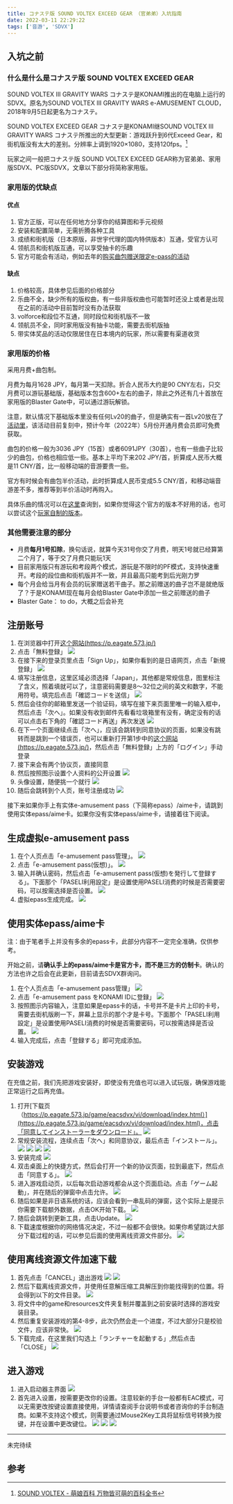 ```yaml
---
title: コナステ版 SOUND VOLTEX EXCEED GEAR （官弟弟）入坑指南
date: 2022-03-11 22:29:22
tags: ['音游', 'SDVX']
---
```

## 入坑之前

### 什么是什么是コナステ版 SOUND VOLTEX EXCEED GEAR
SOUND VOLTEX III GRAVITY WARS コナステ是KONAMI推出的在电脑上运行的SDVX。原名为SOUND VOLTEX III GRAVITY WARS e-AMUSEMENT CLOUD，2018年9月5日起更名为コナステ。

SOUND VOLTEX EXCEED GEAR コナステ是KONAMI继SOUND VOLTEX III GRAVITY WARS コナステ所推出的大型更新：游戏跃升到6代Exceed Gear，和街机版没有太大的差别。分辨率上调到1920×1080，支持120fps。[^1]

玩家之间一般把コナステ版 SOUND VOLTEX EXCEED GEAR称为官弟弟、家用版SDVX、PC版SDVX，文章以下部分将简称家用版。

### 家用版的优缺点

#### 优点
1. 官方正版，可以在任何地方分享你的结算图和手元视频
2. 安装和配置简单，无需折腾各种工具
3. 成绩和街机版（日本原版，非世宇代理的国内特供版本）互通，受官方认可
4. 领航员和街机版互通，可以享受抽卡的乐趣
5. 官方可能会有活动，例如去年的[购买曲包赠送限定e-pass的活动](https://p.eagate.573.jp/game/eacsdvx/vi/campaign/musicpack/index.html)

#### 缺点
1. 价格较高，具体参见后面的价格部分
2. 乐曲不全，缺少所有的版权曲，有一些非版权曲也可能暂时还没上或者是出现在之前的活动中目前暂时没有办法获取
3. volforce和段位不互通，同时段位和街机版不一致
4. 领航员不全，同时家用版没有抽卡功能，需要去街机版抽
5. 带实体奖品的活动仅限居住在日本境内的玩家，所以需要有渠道收货

### 家用版的价格

采用月费+曲包制。

月费为每月1628 JPY，每月第一天扣除。折合人民币大约是90 CNY左右，只交月费可以游玩基础版，基础版本包含600+左右的曲子，除此之外还有几十首放在家用版的Blaster Gate中，可以通过游玩解锁。

注意，默认情况下基础版本里没有任何Lv20的曲子，但是确实有一首Lv20放在了[活动里](https://p.eagate.573.jp/game/eacsdvx/vi/news/index.html#news220103_01)，该活动目前复刻中，预计今年（2022年）5月份开通月费会员即可免费获取。

曲包的价格一般为3036 JPY（15首）或者6091JPY（30首），也有一些曲子比较少的曲包，价格也相应低一些。基本上平均下来202 JPY/首，折算成人民币大概是11 CNY/首，比一般移动端的音游要贵一些。

官方有时候会有曲包半价活动，此时折算成人民币变成5.5 CNY/首，和移动端音游差不多，推荐等到半价活动时再购入。

具体乐曲的情况可以在[这里](https://p.eagate.573.jp/game/eacsdvx/vi/music/index.html)查询到，如果你觉得这个官方的版本不好用的话，也可以尝试这个[玩家自制的版本](https://xecuss.github.io/sdvxeac-searcher/)。

### 其他需要注意的部分

* 月费**每月1号扣除**，换句话说，就算今天31号你交了月费，明天1号就已经算第二个月了，等于交了月费只能玩1天
* 目前家用版只有游玩和考段两个模式，游玩是不限时的PF模式，支持快速重开。考段的段位曲和街机版并不一致，并且最高只能考到后光刚力罗
* 每个月会给当月有会员的玩家赠送若干曲子。那之前赠送的曲子岂不是就绝版了？于是KONAMI现在每月会给Blaster Gate中添加一些之前赠送的曲子
* Blaster Gate： to do，大概之后会补充

## 注册账号
1. 在浏览器中打开[这个网站(https://p.eagate.573.jp/)](https://p.eagate.573.jp/)
2. 点击「無料登録」
![](register.jpg)
3. 在接下来的登录页里点击「Sign Up」，如果你看到的是日语网页，点击「新規登録」
![](register2.jpg)
4. 填写注册信息，这里区域必须选择「Japan」，其他都是常规信息，图里标注了含义，照着填就可以了，注意密码需要是8～32位之间的英文和数字，不能用符号。填完后点击「確認コードを送信」
![](register3.jpg)
5. 然后会往你的邮箱里发送一个验证码，填写在接下来页面里唯一的输入框中，然后点击「次へ」。如果没有收到邮件先看看垃圾箱里有没有，确定没有的话可以点击右下角的「確認コード再送」再次发送
![](register4.jpg)
6. 在下一个页面继续点击「次へ」，应该会跳转到同意协议的页面，如果没有跳转而是跳到一个错误页，也可以重新打开第1步中的[这个网站(https://p.eagate.573.jp/)](https://p.eagate.573.jp/)，然后点击「無料登録」上方的「ログイン」手动登录
7. 接下来会有两个协议页，直接同意
8. 然后按照图示设置个人资料的公开设置
![](register5.jpg)
9. 头像设置，随便挑一个就行
![](register6.jpg)
10. 随后会跳转到个人页，账号注册成功
![](registerf.jpg)

接下来如果你手上有实体e-amusement pass（下简称epass）/aime卡，请跳到使用实体epass/aime卡。如果你没有实体epass/aime卡，请接着往下阅读。

## 生成虚拟e-amusement pass
1. 在个人页点击「e-amusement pass管理」。
![](epass1.jpg)
2. 点击「e-amusement pass(仮想)」。
![](epass2-1.jpg)
3. 输入并确认密码，然后点击「e-amusement pass(仮想)を発行して登録する」。下面那个「PASELI利用設定」是设置使用PASELI消费的时候是否需要密码，可以按需选择是否设置。
![](epass3-1.jpg)
4. 虚拟epass生成完成。
![](epass4-1.jpg)

## 使用实体epass/aime卡
注：由于笔者手上并没有多余的epass卡，此部分内容不一定完全准确，仅供参考。

开始之前，请**确认手上的epass/aime卡是官方卡，而不是三方的仿制卡**。确认的方法也许之后会在此更新，目前请去SDVX群询问。

1. 在个人页点击「e-amusement pass管理」
![](epass1.jpg)
2. 点击「e-amusement pass をKONAMI IDに登録」
![](epass2-2.jpg)
3. 按照图示内容输入，注意如果是epass卡的话，卡号并不是卡片上印的卡号，需要去街机版刷一下，屏幕上显示的那个才是卡号。下面那个「PASELI利用設定」是设置使用PASELI消费的时候是否需要密码，可以按需选择是否设置。
![](epass3-2.jpg)
4. 输入完成后，点击「登録する」即可完成添加。

## 安装游戏
在充值之前，我们先把游戏安装好，即使没有充值也可以进入试玩版，确保游戏能正常运行之后再充值。
1. 打开[下载页（https://p.eagate.573.jp/game/eacsdvx/vi/download/index.html）](https://p.eagate.573.jp/game/eacsdvx/vi/download/index.html)，点击「同意してインストーラーをダウンロード」。
![](install1.jpg)
2. 常规安装流程，连续点击「次へ」和同意协议，最后点击「インストール」。
![](install2.jpg)
![](install3.jpg)
![](install4.jpg)
![](install5.jpg)
3. 安装完成
![](install6.jpg)
4. 双击桌面上的快捷方式，然后会打开一个新的协议页面，拉到最底下，然后点击「同意する」。
![](install7.jpg)
5. 进入游戏启动页，以后每次启动游戏都会从这个页面启动。点击「ゲーム起動」，并在随后的弹窗中点击允许。
![](install8.jpg)
6. 随后如果是非日语系统的话，应该会看到一串乱码的弹窗，这个实际上是提示你需要下载额外数据，点击OK开始下载。
![](install9.jpg)
7. 随后会跳转到更新工具，点击Update。
![](install10.jpg)
8. 下载速度根据你的网络情况决定，不过一般都不会很快。如果你希望跳过大部分下载过程的话，可以参见后面的使用离线资源文件部分。
![](install11.jpg)

## 使用离线资源文件加速下载
1. 首先点击「CANCEL」退出游戏
![](accelerate.jpg)
![](accelerate2.jpg)
2. 然后下载离线资源文件，并使用任意解压缩工具解压到你能找得到的位置。将会得到以下的文件目录。
![](accelerate3.jpg)
3. 将文件中的game和resources文件夹复制并覆盖到之前安装时选择的游戏安装目录。
4. 然后重复安装游戏的第4-8步，此次仍然会走一个进度，不过大部分只是校验文件，应该非常快。
![](accelerate4.jpg)
5. 下载完成，在这里我们勾选上「ランチャーを起動する」,然后点击「CLOSE」
![](accelerate5.jpg)

## 进入游戏
1. 进入启动器主界面
![](start.jpg)
2. 首先进入设置，按需要更改你的设置。注意较新的手台一般都有EAC模式，可以无需更改按键设置直接使用，详情请查阅手台说明书或者咨询你的手台制造商。如果不支持这个模式，则需要通过Mouse2Key工具将鼠标信号转换为按键，并在设置中更改键位。
![](start2.jpg)
![](start3.jpg)
![](start4.jpg)


----
未完待续

## 参考
[^1]: [SOUND VOLTEX - 萌娘百科 万物皆可萌的百科全书](https://zh.moegirl.org.cn/SOUND_VOLTEX#%E5%85%B3%E4%BA%8EPC%E7%89%88)